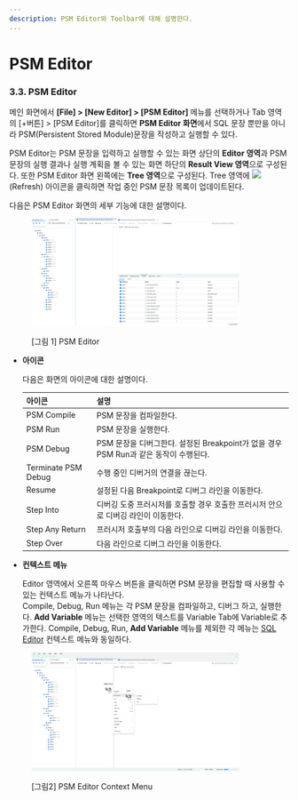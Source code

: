 ```yaml
---
description: PSM Editor와 Toolbar에 대해 설명한다.
---
```


# PSM Editor

### 3.3. PSM Editor <a href="#d5e2894" id="d5e2894"></a>

메인 화면에서 **\[File] > \[New Editor] > \[PSM Editor]** 메뉴를 선택하거나 Tab 영역의 \[+버튼]  > \[PSM Editor]를  클릭하면 **PSM Editor 화면**에서 SQL 문장 뿐만을  아니라 PSM(Persistent Stored Module)문장을 작성하고 실행할 수 있다.

PSM Editor는 PSM 문장을 입력하고 실행할 수 있는 화면 상단의 **Editor 영역**과 PSM 문장의 실행 결과나 실행 계획을 볼 수 있는 화면 하단의 **Result View 영역**으로 구성된다. 또한 PSM Editor 화면 왼쪽에는 **Tree 영역**으로 구성된다. Tree 영역에 ![](https://technet.tmax.co.kr/upload/download/online/tibero/pver-20170425-000001/user-guide/resources/figure\_refresh.png)(Refresh) 아이콘을 클릭하면 작업 중인 PSM 문장 목록이 업데이트된다.

다음은 PSM Editor 화면의 세부 기능에 대한 설명이다.

<figure><img src="../../../../.gitbook/assets/image (65).png" alt="" width="375"><figcaption><p>[그림 1] PSM Editor</p></figcaption></figure>



*   **아이콘**

    다음은 화면의 아이콘에 대한 설명이다.

    | 아이콘                 | 설명                                                         |
    | ------------------- | ---------------------------------------------------------- |
    | PSM Compile         | PSM 문장을 컴파일한다.                                             |
    | PSM Run             | PSM 문장을 실행한다.                                              |
    | PSM Debug           | PSM 문장을 디버그한다. 설정된 Breakpoint가 없을 경우 PSM Run과 같은 동작이 수행된다. |
    | Terminate PSM Debug | 수행 중인 디버거의 연결을 끊는다.                                        |
    | Resume              | 설정된 다음 Breakpoint로 디버그 라인을 이동한다.                           |
    | Step Into           | 디버깅 도중 프러시저를 호출할 경우 호출한 프러시저 안으로 디버깅 라인이 이동한다.             |
    | Step Any Return     | 프러시저 호출부의 다음 라인으로 디버깅 라인을 이동한다.                            |
    | Step Over           | 다음 라인으로 디버그 라인을 이동한다.                                      |
*   **컨텍스트 메뉴**

    Editor 영역에서 오른쪽 마우스 버튼을 클릭하면 PSM 문장을 편집할 때 사용할 수 있는 컨텍스트 메뉴가 나타난다. \
    Compile, Debug, Run 메뉴는 각 PSM 문장을 컴파일하고, 디버그 하고, 실행한다. **Add Variable** 메뉴는 선택한 영역의 텍스트를 Variable Tab에 Variable로 추가한다. Compile, Debug, Run, **Add Variable** 메뉴를 제외한 각 메뉴는  [SQL Editor](../sql-editor/) 컨텍스트 메뉴와 동일하다.

<figure><img src="../../../../.gitbook/assets/image (66).png" alt="" width="375"><figcaption><p>[그림2] PSM Editor Context Menu</p></figcaption></figure>

